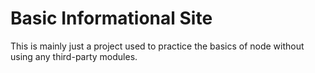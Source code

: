 # Basic Informational Site

This is mainly just a project used to practice the basics of node without using any third-party modules.
